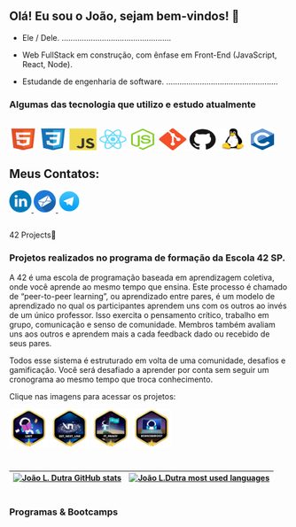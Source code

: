 ## Olá! Eu sou o João, sejam bem-vindos! 👋

- Ele / Dele.
.................................................

- Web FullStack em construção, com ênfase em Front-End (JavaScript, React, Node).
- Estudande de engenharia de software.
..................................................

### Algumas das tecnologia que utilizo e estudo atualmente
<div style="display: inline_block"><br>
  <img align="center" alt="logotipo HTML5" height="40" width="50" src="https://github.com/devicons/devicon/blob/master/icons/html5/html5-original.svg">
  <img align="center" alt="logotipo CSS3" height="40" width="50" 
src="https://github.com/devicons/devicon/blob/master/icons/css3/css3-original.svg">
  <img align="center" alt="logotipo Js" height="40" width="50" src="https://github.com/devicons/devicon/blob/master/icons/javascript/javascript-original.svg"> 
  <img align="center" alt="logotipo react" height="40" width="50" src="https://github.com/devicons/devicon/blob/master/icons/react/react-original.svg"> 
  <img align="center" alt="logotipo nodeJs" height="40" width="50" src="https://github.com/devicons/devicon/blob/master/icons/nodejs/nodejs-original.svg"> 
  <img align="center" alt="logotipo Linux" height="40" width="50" 
src="https://github.com/devicons/devicon/blob/master/icons/git/git-original.svg">
  <img align="center" alt="logotipo Linux" height="40" width="50" 
src="https://github.com/devicons/devicon/blob/master/icons/github/github-original.svg">
  <img align="center" alt="logotipo Linux" height="40" width="50" src="https://github.com/devicons/devicon/blob/master/icons/linux/linux-original.svg">
  <img align="center" alt="logotipo linguagem C" height="40" width="50"                 src="https://github.com/devicons/devicon/blob/master/icons/c/c-original.svg">
</div>

## Meus Contatos:

<div style="display: inline_block" style="margin-right: 20"> 
  <a href="https://www.linkedin.com/in/jdutra-" target="_blank">
      <img height="40" width="40" src="./img/linkedin.png">
  </a> 
  <a href = "mailto:jdutra.eu@gmail.com" target="_blank">
      <img height="40" width="40" src="./img/email.png">
  </a>
  </a>
  <a href="https://t.me/J_dutra" target="_blank">
      <img height="40" width="40" src="./img/telegram.png">
  </a>
</div>

##
 42 Projects🥇 
  
 ### Projetos realizados no programa de formação da Escola 42 SP.
  <p>
    A 42 é uma escola de programação baseada em aprendizagem coletiva, onde você aprende ao mesmo tempo que ensina. Este processo é chamado de “peer-to-peer learning”, ou aprendizado entre pares, é um modelo de aprendizado no qual os participantes aprendem uns com os outros ao invés de um único professor. Isso exercita o pensamento crítico, trabalho em grupo, comunicação e senso de comunidade. Membros também avaliam uns aos outros e aprendem mais a cada feedback dado ou recebido de seus pares.

Todos esse sistema é estruturado em volta de uma comunidade, desafios e gamificação. Você será desafiado a aprender por conta sem seguir um cronograma ao mesmo tempo que troca conhecimento.
    
Clique nas imagens para acessar os projetos:
  </p>
 <div>
  <a href="https://github.com/j-dutra/Libft_42sp"><img height="70" width="70" src="https://github.com/j-dutra/j-dutra/blob/main/42-pictures/libftm.png"></a>
  <a href="https://github.com/j-dutra/get_next_line_42sp"><img height="70" width="70" src="https://github.com/j-dutra/j-dutra/blob/main/42-pictures/get_next_linem.png"></a>
  <a href="https://github.com/j-dutra/ft_printf_42sp"><img height="70" width="70" src="https://github.com/j-dutra/j-dutra/blob/main/42-pictures/ft_printfm.png"></a>
  <a href=""><img height="70" width="70" src="https://github.com/j-dutra/j-dutra/blob/main/42-pictures/born2berootm.png"></a>
 </div>



#
| [![João L. Dutra GitHub stats](https://github-readme-stats.vercel.app/api?username=j-dutra&count_private=true&show_icons=true&hide=issues&hide_border=true&theme=radical)](https://github.com/j-dutra?tab=repositories) | [![João L.Dutra most used languages](https://github-readme-stats.vercel.app/api/top-langs/?username=j-dutra&layout=compact&hide_border=true&theme=radical)](https://github.com/j-dutra?tab=repositories) |
|:-:|:-:|
#
  
### Programas & Bootcamps 
 
  


